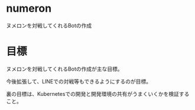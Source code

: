 # numeron
ヌメロンを対戦してくれるBotの作成

# 目標
ヌメロンを対戦してくれるBotの作成が主な目標。

今後拡張して、LINEでの対戦等もできるようにするのが目標。

裏の目標は、Kubernetesでの開発と開発環境の共有がうまくいくかを検証すること。
